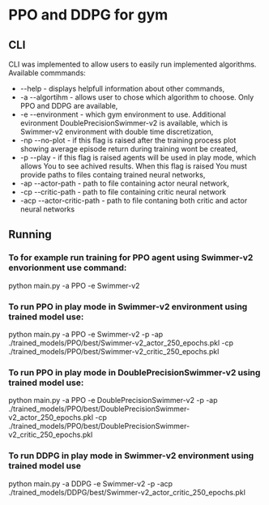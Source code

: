 # PPO and DDPG for gym

## CLI
CLI was implemented to allow users to easily run implemented algorithms.
Available commmands:

- --help - displays helpfull information about other commands,
- -a --algortihm - allows user to chose which algorithm to choose. Only PPO and DDPG are available,
- -e --environment - which gym environment to use. Additional evironment DoublePrecisionSwimmer-v2 is available, which is Swimmer-v2 environment with double time discretization,
- -np --no-plot - if this flag is raised after the training process plot showing average episode return during training wont be created,
- -p --play - if this flag is raised agents will be used in play mode, which allows You to see achived results. When this flag is raised You must provide paths to files containg trained neural networks,
- -ap --actor-path - path to file containing actor neural network,
- -cp --critic-path - path to file containing critic neural network
- -acp --actor-critic-path - path to file contaning both critic and actor neural networks

## Running

### To for example run training for PPO agent using Swimmer-v2 envorionment use command:

python main.py -a PPO -e Swimmer-v2

### To run PPO in play mode in Swimmer-v2 environment using trained model use:

python main.py -a PPO -e Swimmer-v2 -p -ap ./trained_models/PPO/best/Swimmer-v2_actor_250_epochs.pkl -cp ./trained_models/PPO/best/Swimmer-v2_critic_250_epochs.pkl

### To run PPO in play mode in DoublePrecisionSwimmer-v2 using trained model use:

python main.py -a PPO -e DoublePrecisionSwimmer-v2 -p -ap ./trained_models/PPO/best/DoublePrecisionSwimmer-v2_actor_250_epochs.pkl -cp ./trained_models/PPO/best/DoublePrecisionSwimmer-v2_critic_250_epochs.pkl

### To run DDPG in play mode in Swimmer-v2 environment using trained model use

python main.py -a DDPG -e Swimmer-v2 -p -acp ./trained_models/DDPG/best/Swimmer-v2_actor_critic_250_epochs.pkl

